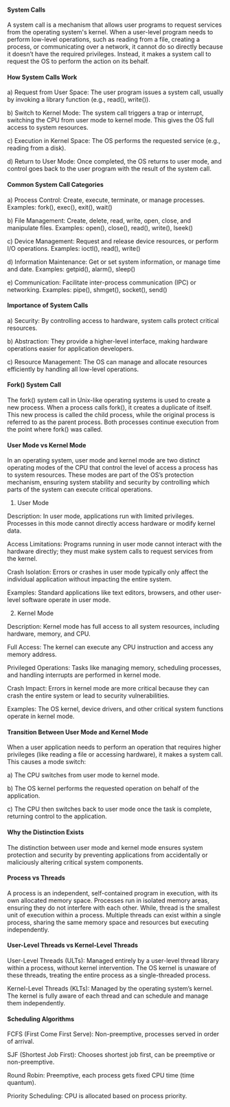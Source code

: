 #### System Calls

A system call is a mechanism that allows user programs to request services from the operating system's kernel. When a user-level program needs to perform low-level operations, such as reading from a file, creating a process, or communicating over a network, it cannot do so directly because it doesn’t have the required privileges. Instead, it makes a system call to request the OS to perform the action on its behalf.

#### How System Calls Work

a) Request from User Space: The user program issues a system call, usually by invoking a library function (e.g., read(), write()).

b) Switch to Kernel Mode: The system call triggers a trap or interrupt, switching the CPU from user mode to kernel mode. This gives the OS full access to system resources.

c) Execution in Kernel Space: The OS performs the requested service (e.g., reading from a disk).

d) Return to User Mode: Once completed, the OS returns to user mode, and control goes back to the user program with the result of the system call.

#### Common System Call Categories

a) Process Control: Create, execute, terminate, or manage processes. Examples: fork(), exec(), exit(), wait()

b) File Management: Create, delete, read, write, open, close, and manipulate files. Examples: open(), close(), read(), write(), lseek()

c) Device Management: Request and release device resources, or perform I/O operations. Examples: ioctl(), read(), write()

d) Information Maintenance: Get or set system information, or manage time and date. Examples: getpid(), alarm(), sleep()

e) Communication: Facilitate inter-process communication (IPC) or networking. Examples: pipe(), shmget(), socket(), send()

#### Importance of System Calls

a) Security: By controlling access to hardware, system calls protect critical resources.

b) Abstraction: They provide a higher-level interface, making hardware operations easier for application developers.

c) Resource Management: The OS can manage and allocate resources efficiently by handling all low-level operations.

#### Fork() System Call

The fork() system call in Unix-like operating systems is used to create a new process. When a process calls fork(), it creates a duplicate of itself. This new process is called the child process, while the original process is referred to as the parent process. Both processes continue execution from the point where fork() was called.

#### User Mode vs Kernel Mode

In an operating system, user mode and kernel mode are two distinct operating modes of the CPU that control the level of access a process has to system resources. These modes are part of the OS’s protection mechanism, ensuring system stability and security by controlling which parts of the system can execute critical operations.

1. User Mode

Description: In user mode, applications run with limited privileges. Processes in this mode cannot directly access hardware or modify kernel data.

Access Limitations: Programs running in user mode cannot interact with the hardware directly; they must make system calls to request services from the kernel.

Crash Isolation: Errors or crashes in user mode typically only affect the individual application without impacting the entire system.

Examples: Standard applications like text editors, browsers, and other user-level software operate in user mode.

2. Kernel Mode

Description: Kernel mode has full access to all system resources, including hardware, memory, and CPU.

Full Access: The kernel can execute any CPU instruction and access any memory address.

Privileged Operations: Tasks like managing memory, scheduling processes, and handling interrupts are performed in kernel mode.

Crash Impact: Errors in kernel mode are more critical because they can crash the entire system or lead to security vulnerabilities.

Examples: The OS kernel, device drivers, and other critical system functions operate in kernel mode.

#### Transition Between User Mode and Kernel Mode

When a user application needs to perform an operation that requires higher privileges (like reading a file or accessing hardware), it makes a system call. This causes a mode switch:

a) The CPU switches from user mode to kernel mode.

b) The OS kernel performs the requested operation on behalf of the application.

c) The CPU then switches back to user mode once the task is complete, returning control to the application.

#### Why the Distinction Exists

The distinction between user mode and kernel mode ensures system protection and security by preventing applications from accidentally or maliciously altering critical system components.

#### Process vs Threads

A process is an independent, self-contained program in execution, with its own allocated memory space. Processes run in isolated memory areas, ensuring they do not interfere with each other. While, thread is the smallest unit of execution within a process. Multiple threads can exist within a single process, sharing the same memory space and resources but executing independently.

#### User-Level Threads vs Kernel-Level Threads

User-Level Threads (ULTs): Managed entirely by a user-level thread library within a process, without kernel intervention. The OS kernel is unaware of these threads, treating the entire process as a single-threaded process.

Kernel-Level Threads (KLTs): Managed by the operating system’s kernel. The kernel is fully aware of each thread and can schedule and manage them independently.

#### Scheduling Algorithms

FCFS (First Come First Serve): Non-preemptive, processes served in order of arrival.

SJF (Shortest Job First): Chooses shortest job first, can be preemptive or non-preemptive.

Round Robin: Preemptive, each process gets fixed CPU time (time quantum).

Priority Scheduling: CPU is allocated based on process priority.
